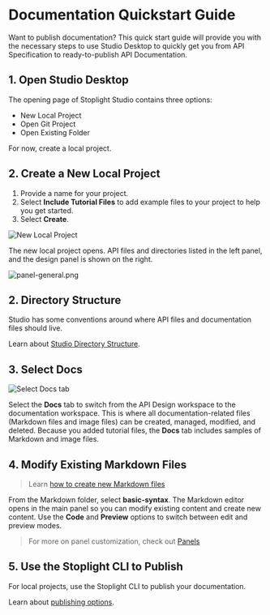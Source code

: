 # Documentation Quickstart Guide

Want to publish documentation? This quick start guide will provide you with the necessary steps to use Studio Desktop to quickly get you from API Specification to ready-to-publish API Documentation.

## 1. Open Studio Desktop

The opening page of Stoplight Studio contains three options: 

* New Local Project 
* Open Git Project
* Open Existing Folder

For now, create a local project.

## 2. Create a New Local Project

1. Provide a name for your project.
2. Select **Include Tutorial Files** to add example files to your project to help you get started. 
3. Select **Create**.

![New Local Project](https://stoplight.io/api/v1/projects/cHJqOjU/images/wOCkrVsW1ds)

The new local project opens. API files and directories listed in the left panel, and the design panel is shown on the right.

![panel-general.png](https://stoplight.io/api/v1/projects/cHJqOjU/images/iuOo2YCJf4g)

## 2. Directory Structure

Studio has some conventions around where API files and documentation files should live.

Learn about [Studio Directory Structure](../Basics/02-working-with-files.md#directory-structure).

## 3. Select Docs

![Select Docs tab](https://stoplight.io/api/v1/projects/cHJqOjU/images/Tfqz2ZXG65k)

Select the **Docs** tab to switch from the API Design workspace to the documentation workspace. This is where all documentation-related files (Markdown files and image files) can be created, managed, modified, and deleted. Because you added tutorial files, the **Docs** tab includes samples of Markdown and image files.

## 4. Modify Existing Markdown Files

> Learn [how to create new Markdown files](../Basics/02-working-with-files.md)

From the Markdown folder, select **basic-syntax**. The Markdown editor opens in the main panel so you can modify existing content and create new content. Use the **Code** and **Preview** options to switch between edit and preview modes. 

> For more on panel customization, check out [Panels](../Basics/ui-overview.md)

## 5. Use the Stoplight CLI to Publish

For local projects, use the Stoplight CLI to publish your documentation.  

Learn about [publishing options](https://meta.stoplight.io/docs/platform/ZG9jOjQ1NTQxNA-publishing). 


